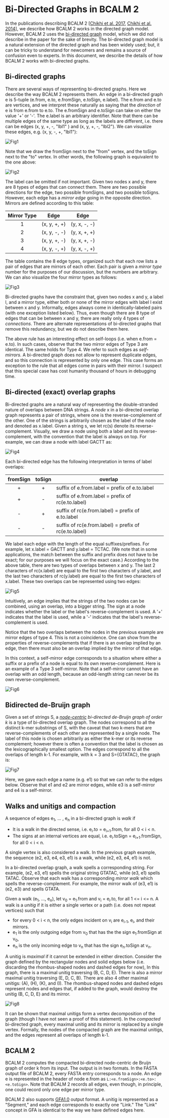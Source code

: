 # Bi-Directed Graphs in BCALM 2

In the publications describing BCALM 2 [[Chikhi et al. 2017](https://doi.org/10.1093/bioinformatics/btw279), [Chikhi et al. 2014](http://arxiv.org/abs/1401.5383)], we describe how BCALM 2 works in the directed graph model. However, BCALM 2 uses the [bi-directed graph](https://en.wikipedia.org/wiki/Bidirected_graph) model, which we did not describe in the paper for the sake of brevity. The bi-directed graph model is a natural extension of the directed graph and has been widely used; but, it can be tricky to understand for newcomers and remains a source of confusion even to experts. In this document, we describe the details of how BCALM 2 works with bi-directed graphs. 

## Bi-directed graphs

There are several ways of representing bi-directed graphs. Here we describe the way BCALM 2 represents them.  An edge in a bi-directed graph e is 5-tuple  (e.from, e.to, e.fromSign, e.toSign, e.label).  The e.from and e.to are vertices, and we interpret these naturally as saying that the *direction* of e is from e.from to e.to.  The e.fromSign and e.toSign can take on either the value '+' or '-'.  The e.label is an arbitrary identifier. Note that there can be multiple edges of the same type as long as the labels are different, i.e. there can be edges (x, y, +, -, "lbl1" ) and (x, y, +, -, "lbl2").  We can visualize these edges, e.g. (x, y, -, +, "lbl1"):

![Fig1](fig1.png)

Note that we draw the fromSign next to the "from" vertex, and the toSign next to the "to" vertex. In other words, the following graph is equivalent to the one above:

![Fig2](fig2.png)

The label can be omitted if not important. Given two nodes x and y, there are 8 types of edges that can connect them.  There are two possible directions for the edge, two possible fromSigns, and two possible toSigns.  However, each edge has a *mirror edge* going in the opposite direction. Mirrors are defined according to this table:

| Mirror Type | Edge | Edge |
| :-: | :-: | :-: | 
| 1 | (x, y, +, +) | (y, x, -, -) |
| 2 | (x, y, -, -) | (y, x, +, +) |
| 3 | (x, y, +, -) | (y, x, +, -) |
| 4 | (x, y, -, +) | (y, x, -, +) |

The table contains the 8 edge types, organized such that each row lists a pair of edges that are mirrors of each other. Each pair is given a *mirror type* number for the purposes of our discussion, but the  numbers are arbitrary. We can also visualize the four mirror types as follows:

![Fig3](fig33.png)

Bi-directed graphs have the constraint that, given two nodes x and y, a label l, and a mirror type, either both or none of the mirror edges with label l exist between x and y. Informally, edges always come in identically-labeled pairs (with one exception listed below). Thus, even though  there are 8 type of edges that can be between x and y, there are really only 4 types of *connections*.  There are alternate representations of bi-directed graphs that remove this redundancy, but we do not describe them here.

The above rule has an interesting effect on self-loops (i.e. when e.from = e.to). In such cases, observe that the two mirror edges of Type 3 are identical. The same holds for Type 4.  We refer to such edges as *self-mirrors*. A bi-directed graph does not allow to represent duplicate edges, and so this connection is represented by only one edge. This case forms an exception to the rule that all edges come in pairs with their mirror. I suspect that this special case has cost humanity thousand of hours in debugging time. 

## Bi-directed (exact) overlap graphs

Bi-directed graphs are a natural way of representing the double-stranded nature of overlaps between DNA strings. A *node* x in a bi-directed overlap graph represents a pair of strings, where one is the reverse-complement of the other.  One of the strings is arbitrarily chosen as the label of the node and denoted as x.label. Given a string s, we let rc(s) denote its reverse-complement. Visually, we draw a node using both a label and its reverse-complement, with the convention that the label is always on top. For example, we can draw a node with label GACTT as:


![Fig4](fig4.png)

 Each bi-directed edge has the following interpretation in terms of label  overlaps:

| fromSign | toSign | overlap |
|:----------: | :-----: | -| 
| + | + | suffix of e.from.label = prefix of e.to.label |
| + | - | suffix of e.from.label = prefix of rc(e.to.label) |
| - | + | suffix of rc(e.from.label) = prefix of e.to.label |
| - | - | suffix of rc(e.from.label) = prefix of rc(e.to.label) | 

We label each edge with the length of the equal suffixes/prefixes. For example, let x.label = GACTT and y.label = TCTAC. (We note that in some applications, the match between the suffix and prefix does not have to be exact; for our purposes we will focus on the exact case.) According to the above table, there are two types of overlaps between x and y. The last 2 characters of rc(x.label) are equal to the first two characters of y.label, and the last two characters of rc(y.label) are equal to the first two characters of x.label. These two overlaps can be represented using two edges:

![Fig5](fig5.png)


Intuitively, an edge implies that the strings of the two nodes can be combined, using an overlap, into a bigger string. The sign at a node indicates whether the label or the label's reverse-complement is used. A '+' indicates that the label is used, while a '-' indicates that the label's reverse-complement is used. 

Notice that the two overlaps between the nodes in the previous example are mirror edges of type 4. This is not a coincidence. One can show from the properties of reverse-complements that if there is an overlap implied by an  edge, then there must also be an overlap implied by the mirror of that edge. 

In this context, a self-mirror edge corresponds to a situation where either a suffix or a prefix of a node is equal to its own reverse-complement. Here is an example of a Type 3 self-mirror. Note that a self-mirror cannot have an overlap with an odd length, because an odd-length string can never be its own reverse-complement.

![Fig6](fig66.png)


## Bidirected de-Bruijn graph

Given a set of strings S, a *[node-centric](https://www.biostars.org/p/175058/#256741) bi-directed de-Bruijn graph of order k* is a type of bi-directed overlap graph. The nodes correspond to all the distinct k-mer substrings of S, with the caveat that two k-mers that are reverse-complements of each other are represented by a single node. The label of this node is chosen arbitrarily as either the k-mer or its reverse complement; however there is often a convention that the label is chosen as the lexicographically smallest option. The edges correspond to all the overlaps of length k-1. For example, with k = 3 and S={GTATAC}, the graph is:

![Fig7](fig7.png)


Here, we gave each edge a name (e.g. e1) so that we can refer to the edges below. Observe that e1 and e2 are mirror edges, while e3 is a self-mirror and e4 is a self-mirror.

## Walks and unitigs and compaction
A sequence of edges e<sub>1</sub>, ... , e<sub>n</sub> in a bi-directed graph is *walk* if 
* It is a walk in the directed sense, i.e. e<sub>i</sub>.to = e<sub>i+1</sub>.from, for all 0 < i < n.
* The signs at an internal vertices are equal, i.e. e<sub>i</sub>.toSign = e<sub>i+1</sub>.fromSign, for all 0 < i < n.

A single vertex is also considered a walk. In the previous graph example, the sequence (e2, e3, e4, e3, e1) is a walk, while (e2, e3, e4, e1) is not.

In a bi-directed overlap graph, a walk spells a corresponding string. For example, (e2, e3, e1) spells the original string GTATAC, while (e3, e1) spells TATAC. Observe that each walk has a corresponding *mirror walk* which spells the reverse-complement. For example, the mirror walk of (e3, e1) is (e2, e3) and spells GTATA.

Given a walk (e<sub>1</sub>, ..., e<sub>n</sub>), let v<sub>0</sub> = e<sub>1</sub>.from and v<sub>i</sub> = e<sub>i</sub>.to, for all 1 <= i <= n. A walk is a *unitig* if it is either a single vertex or a path (i.e. does not repeat vertices) such that
* for every 0 < i < n, the only edges incident on v<sub>i</sub> are e<sub>i-1</sub>, e<sub>i</sub>,  and their mirrors.
* e<sub>1</sub> is the only outgoing edge from v<sub>0</sub> that has the the sign e<sub>1</sub>.fromSign at v<sub>0</sub>,
* e<sub>n</sub> is the only incoming edge to v<sub>n</sub> that has the sign e<sub>n</sub>.toSign at v<sub>n</sub>.

A unitig is *maximal* if it cannot be extended in either direction. Consider the graph defined by the rectangular nodes and solid edges below (i.e. discarding the rhombus-shaped nodes and dashed edges for now), In this graph, there is a maximal unitig traversing (B, C, D, E). There is also a mirror maximal unitig traversing (E, D, C, B). There are also 4 other maximal unitigs: (A), (H), (K), and (I). The rhombus-shaped nodes and dashed edges represent nodes and edges that, if added  to the graph, would destroy the unitig (B, C, D, E) and its mirror.

![Fig8](fig8.png)

It can be shown that maximal unitigs form a vertex decomposition of the graph (though I have not seen a proof of this statement). In the *compacted* bi-directed graph, every maximal unitig and its mirror is replaced by a single vertex. Formally, the nodes of the compacted graph are the maximal unitigs, and the edges represent all overlaps of length k-1.

## BCALM 2 
BCALM 2 computes the compacted bi-directed node-centric de Bruijn graph of order k from its input. The output is in two formats. In the FASTA output file of BCALM 2, every FASTA entry corresponds to a node. An edge e is represented in the header of node e.from as `L:<e.fromSign>:<e.to>:<e.toSign>`. Note that BCALM 2 records all edges, even though, in principle,  one could record only one edge per mirror type. 

BCALM 2 also supports [GFA1.0](https://github.com/GFA-spec/GFA-spec/blob/master/GFA1.md) output format. A unitig is represented as a "Segment," and each edge corresponds to exactly one "Link."  The "Link" concept in GFA is identical to the way we have defined edges here.

